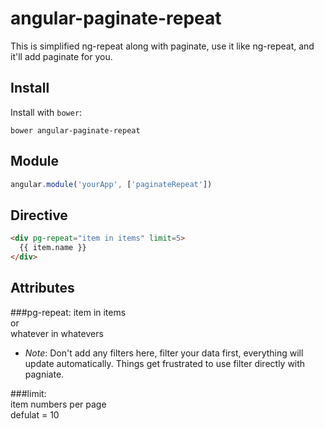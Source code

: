 # angular-paginate-repeat

This is simplified ng-repeat along with paginate, use it like ng-repeat, and it'll add paginate for you.

## Install

Install with `bower`:

```shell
bower angular-paginate-repeat
```

## Module
```js
angular.module('yourApp', ['paginateRepeat'])
```

## Directive

```html
<div pg-repeat="item in items" limit=5>
  {{ item.name }} 
</div>

```

## Attributes

###pg-repeat:
item in items  
or  
whatever in whatevers
	
- *Note*: Don't add any filters here, filter your data first, everything will update automatically. Things get frustrated to use filter directly with pagniate.

###limit:  
item numbers per page  
defulat = 10

###max:
Max pages display, if more than this, paginate will look like 1 2 3 ... 60 61 62  
default = 6

###prev, next
Text of prev and next button
default: 
prev='Prev', next='Next' 


##Tip
If there is only one page, 'onlyOne' class will be added to the first page button
	
## Contribute
Contact me at zhangcx93@gmail.com, feel free to report bugs and functions you need!


## License

The MIT License

Copyright (c) 2014 zhangcx93

Permission is hereby granted, free of charge, to any person obtaining a copy
of this software and associated documentation files (the "Software"), to deal
in the Software without restriction, including without limitation the rights
to use, copy, modify, merge, publish, distribute, sublicense, and/or sell
copies of the Software, and to permit persons to whom the Software is
furnished to do so, subject to the following conditions:

The above copyright notice and this permission notice shall be included in
all copies or substantial portions of the Software.

THE SOFTWARE IS PROVIDED "AS IS", WITHOUT WARRANTY OF ANY KIND, EXPRESS OR
IMPLIED, INCLUDING BUT NOT LIMITED TO THE WARRANTIES OF MERCHANTABILITY,
FITNESS FOR A PARTICULAR PURPOSE AND NONINFRINGEMENT. IN NO EVENT SHALL THE
AUTHORS OR COPYRIGHT HOLDERS BE LIABLE FOR ANY CLAIM, DAMAGES OR OTHER
LIABILITY, WHETHER IN AN ACTION OF CONTRACT, TORT OR OTHERWISE, ARISING FROM,
OUT OF OR IN CONNECTION WITH THE SOFTWARE OR THE USE OR OTHER DEALINGS IN
THE SOFTWARE.
